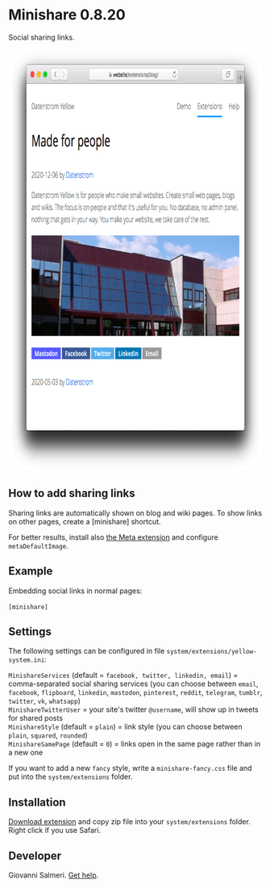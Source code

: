 Minishare 0.8.20
================
Social sharing links.

<p align="center"><img src="minishare-screenshot.png?raw=true" width="795" height="836" alt="Screenshot"></p>

## How to add sharing links

Sharing links are automatically shown on blog and wiki pages. To show links on other pages, create a [minishare] shortcut.

For better results, install also [the Meta extension](https://github.com/datenstrom/yellow-extensions/tree/master/source/meta) and configure `metaDefaultImage`.

## Example

Embedding social links in normal pages:

`[minishare]`

## Settings

The following settings can be configured in file `system/extensions/yellow-system.ini`:

`MinishareServices` (default = `facebook, twitter, linkedin, email`) = comma-separated social sharing services (you can choose between `email`, `facebook`, `flipboard`, `linkedin`, `mastodon`, `pinterest`, `reddit`, `telegram`, `tumblr`, `twitter`, `vk`, `whatsapp`)  
`MinishareTwitterUser` = your site's twitter `@username`, will show up in tweets for shared posts  
`MinishareStyle` (default = `plain`) = link style (you can choose between `plain`, `squared`, `rounded`)  
`MinishareSamePage` (default = `0`) = links open in the same page rather than in a new one  

If you want to add a new `fancy` style, write a `minishare-fancy.css`  file and put into the `system/extensions` folder.

## Installation

[Download extension](https://github.com/GiovanniSalmeri/yellow-minishare/archive/master.zip) and copy zip file into your `system/extensions` folder. Right click if you use Safari.

## Developer

Giovanni Salmeri. [Get help](https://github.com/GiovanniSalmeri/yellow-minishare/issues).
